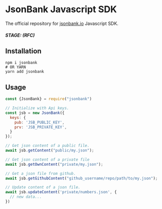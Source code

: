 # JsonBank Javascript SDK

The official repository for [jsonbank.io](https://jsonbank.io) Javascript SDK.
##### STAGE: (RFC)

## Installation
```shell
npm i jsonbank
# OR YARN
yarn add jsonbank
```

## Usage
```javascript
const {JsonBank} = require("jsonbank")

// Initialize with Api keys.
const jsb = new JsonBank({
  keys: {
    pub: 'JSB_PUBLIC_KEY',
    prv: 'JSB_PRIVATE_KEY',
  }
});

// Get json content of a public file.
await jsb.getContent("public/my.json");

// Get json content of a private file
await jsb.getOwnContent("private/my.json");

// Get a json file from github.
await jsb.getGithubContent("github_username/repo/path/to/my.json");

// Update content of a json file.
await jsb.updateContent('private/numbers.json', {
  // new data...
})
```
